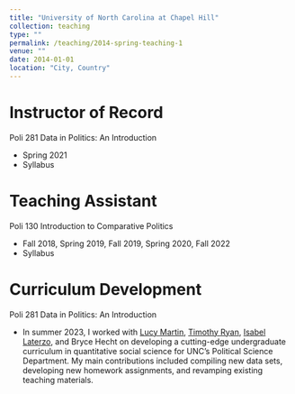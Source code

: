 ```yaml
---
title: "University of North Carolina at Chapel Hill"
collection: teaching
type: ""
permalink: /teaching/2014-spring-teaching-1
venue: ""
date: 2014-01-01
location: "City, Country"
---
```


Instructor of Record
======
Poli 281 Data in Politics: An Introduction  
-  Spring 2021  
-  Syllabus  

Teaching Assistant
======
Poli 130 Introduction to Comparative Politics  
-	 Fall 2018, Spring 2019, Fall 2019, Spring 2020, Fall 2022  
-  Syllabus  

Curriculum Development
======
Poli 281 Data in Politics: An Introduction  
-  In summer 2023, I worked with [Lucy Martin](https://sites.google.com/site/lucymartin/), [Timothy Ryan](https://timryan.web.unc.edu/), [Isabel Laterzo](https://isabellaterzo.com/), and Bryce Hecht on developing a cutting-edge undergraduate curriculum in quantitative social science for UNC’s Political Science Department. My main contributions included compiling new data sets, developing new homework assignments, and revamping existing teaching materials.
